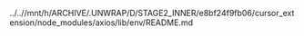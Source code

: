 ../..//mnt/h/ARCHIVE/.UNWRAP/D/STAGE2_INNER/e8bf24f9fb06/cursor_extension/node_modules/axios/lib/env/README.md
